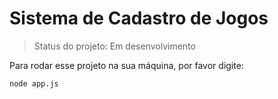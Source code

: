 <h1>Sistema de Cadastro de Jogos</h1>

>Status do projeto: Em desenvolvimento

Para rodar esse projeto na sua máquina, por favor digite:

```
node app.js
```
